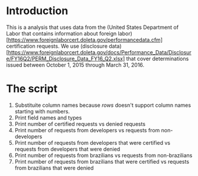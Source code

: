 # Introduction

This is a analysis that uses data from the (United States Department of Labor that contains information about foreign labor)[https://www.foreignlaborcert.doleta.gov/performancedata.cfm] certification requests. We use (disclosure data)[https://www.foreignlaborcert.doleta.gov/docs/Performance_Data/Disclosure/FY16Q2/PERM_Disclosure_Data_FY16_Q2.xlsx] that cover determinations issued between October 1, 2015 through March 31, 2016.

# The script
1. Substituite column names because *rows* doesn't support column names starting with numbers.
2. Print field names and types
3. Print number of certified requests vs denied requests
4. Print number of requests from developers vs requests from non-developers
5. Print number of requests from developers that were certified vs requests from developers that were denied
6. Print number of requests from brazilians vs requests from non-brazilians
7. Print number of requests from brazilians that were certified vs requests from brazilians that were denied
